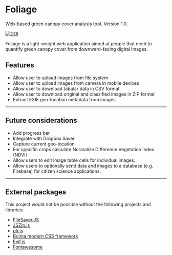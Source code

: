 # Foliage

Web-based green canopy cover analysis tool. Version 1.0.

[![DOI](https://zenodo.org/badge/233376575.svg)](https://zenodo.org/badge/latestdoi/233376575)


Foliage is a light-weight web application aimed at people that need to quantify green canopy cover from downward-facing digital images.

## Features

* Allow user to upload images from file system
* Allow user to upload images from camera in mobile devices
* Allow user to download tabular data in CSV format
* Allow user to download original and classified images in ZIP format
* Extract EXIF geo-location metadata from images

---

## Future considerations

* Add progress bar
* Integrate with Dropbox Saver
* Capture current geo-location
* For specific crops calculate Normalize Difference Vegetation Index (NDVI)
* Allow users to edit image table cells for individual images.
* Allow users to optionally send data and images to a database (e.g. Firebase) for citizen science applications.

---

## External packages

This project would not be possible without the following projects and libraries:

* [FileSaver.JS](https://www.npmjs.com/package/file-saver/v/1.3.2)
* [JSZip.js](https://stuk.github.io/jszip/)
* [p5.js](https://p5js.org/)
* [Bulma modern CSS framework](https://bulma.io/)
* [Exif.js](https://github.com/exif-js/exif-js)
* [Fontawesome](https://fontawesome.com/)
